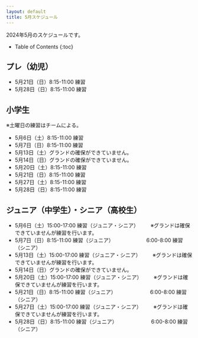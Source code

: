 ```yaml
---
layout: default
title: 5月スケジュール
---
```


2024年5月のスケジュールです。

* Table of Contents
{:toc}


プレ（幼児）
------------------

* 5月21日（日）8:15-11:00 練習
* 5月28日（日）8:15-11:00 練習


小学生
------------------
※土曜日の練習はチームによる。
* 5月6日（土）8:15-11:00 練習
* 5月7日（日）8:15-11:00 練習
* 5月13日（土）グランドの確保ができていません。
* 5月14日（日）グランドの確保ができていません。
* 5月20日（土）8:15-11:00 練習
* 5月21日（日）8:15-11:00 練習
* 5月27日（土）8:15-11:00 練習
* 5月28日（日）8:15-11:00 練習


ジュニア（中学生）・シニア（高校生）
----------------------------------------

* 5月6日（土）15:00-17:00 練習（ジュニア・シニア） 　　※グランドは確保できていませんが練習を行います。
* 5月7日（日）8:15-11:00 練習（ジュニア）
　　　　　　6:00-8:00 練習（シニア）
* 5月13日（土）15:00-17:00 練習（ジュニア・シニア） 　　※グランドは確保できていませんが練習を行います。
* 5月14日（日）グランドの確保ができていません。
* 5月20日（土）15:00-17:00 練習（ジュニア・シニア） 　　※グランドは確保できていませんが練習を行います。
* 5月21日（日）8:15-11:00 練習（ジュニア）
　　　　　　 6:00-8:00 練習（シニア）
* 5月27日（土）15:00-17:00 練習（ジュニア・シニア） 　　※グランドは確保できていませんが練習を行います。
* 5月28日（日）8:15-11:00 練習（ジュニア）
　　　　　　 6:00-8:00 練習（シニア）
